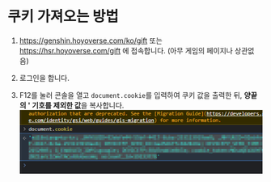 # 쿠키 가져오는 방법

1. https://genshin.hoyoverse.com/ko/gift 또는 https://hsr.hoyoverse.com/gift 에 접속합니다. (아무 게임의 페이지나 상관없음)

2. 로그인을 합니다.

3. F12를 눌러 콘솔을 열고 `document.cookie`를 입력하여 쿠키 값을 출력한 뒤,
   **양끝의 ' 기호를 제외한 값**을 복사합니다.![참고 이미지](get-hoyolab-cookie-console.png)